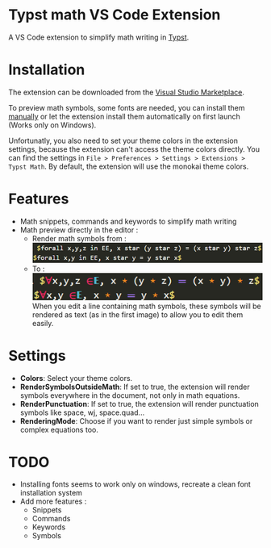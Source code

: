 # Typst math VS Code Extension

A VS Code extension to simplify math writing in [Typst](https://typst.app/home).

# Installation

The extension can be downloaded from the [Visual Studio Marketplace](https://marketplace.visualstudio.com/items?itemName=surv.typst-math).

To preview math symbols, some fonts are needed, you can install them [manually](./fonts/README.md) or let the extension install them automatically on first launch (Works only on Windows).

Unfortunatly, you also need to set your theme colors in the extension settings, because the extension can't access the theme colors directly. You can find the settings in `File > Preferences > Settings > Extensions > Typst Math`.
By default, the extension will use the monokai theme colors.

# Features

- Math snippets, commands and keywords to simplify math writing
- Math preview directly in the editor :
  - Render math symbols from : \
    ![Typst math without preview](./github/math-without-preview.png)
  - To : \
    ![Preview some math symbols directly](./github/math-preview.png) \
    When you edit a line containing math symbols, these symbols will be rendered as text (as in the first image) to allow you to edit them easily.

# Settings

- **Colors**: Select your theme colors.
- **RenderSymbolsOutsideMath**: If set to true, the extension will render symbols everywhere in the document, not only in math equations.
- **RenderPunctuation**: If set to true, the extension will render punctuation symbols like space, wj, space.quad...
- **RenderingMode**: Choose if you want to render just simple symbols or complex equations too.

# TODO

- Installing fonts seems to work only on windows, recreate a clean font installation system
- Add more features :
  - Snippets
  - Commands
  - Keywords
  - Symbols
